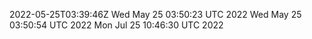 2022-05-25T03:39:46Z
Wed May 25 03:50:23 UTC 2022
Wed May 25 03:50:54 UTC 2022
Mon Jul 25 10:46:30 UTC 2022
